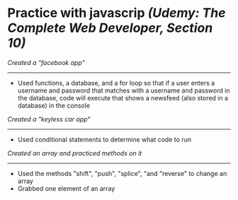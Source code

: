 # Practice with javascrip *(Udemy: The Complete Web Developer, Section 10)*

*Created a "facebook app"*
******

 - Used functions, a database, and a for loop so that if a user enters a username and password that matches with a username and password in the database, code will execute that shows a newsfeed (also stored in a database) in the console

*Created a "keyless car app"* 
*******

- Used conditional statements to determine what code to run

*Created an array and practiced methods on it*
******

- Used the methods "shift", "push", "splice", "and "reverse" to change an array
- Grabbed one element of an array